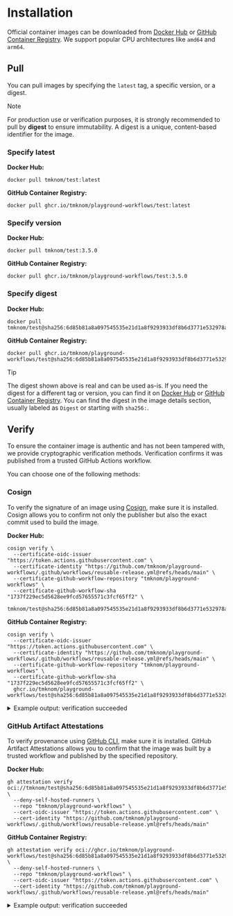 # Installation

Official container images can be downloaded from [Docker Hub][docker_hub] or [GitHub Container Registry][ghcr].
We support popular CPU architectures like `amd64` and `arm64`.

## Pull

You can pull images by specifying the `latest` tag, a specific version, or a digest.

> [!NOTE]
>
> For production use or verification purposes, it is strongly recommended to pull by **digest** to ensure immutability.
> A digest is a unique, content-based identifier for the image.

### Specify latest

**Docker Hub:**

```shell
docker pull tmknom/test:latest
```

**GitHub Container Registry:**

```shell
docker pull ghcr.io/tmknom/playground-workflows/test:latest
```

### Specify version

**Docker Hub:**

```shell
docker pull tmknom/test:3.5.0
```

**GitHub Container Registry:**

```shell
docker pull ghcr.io/tmknom/playground-workflows/test:3.5.0
```

### Specify digest

**Docker Hub:**

```shell
docker pull tmknom/test@sha256:6d85b81a8a097545535e21d1a8f9293933df8b6d3771e532978a40259655e716
```

**GitHub Container Registry:**

```shell
docker pull ghcr.io/tmknom/playground-workflows/test@sha256:6d85b81a8a097545535e21d1a8f9293933df8b6d3771e532978a40259655e716
```

> [!TIP]
>
> The digest shown above is real and can be used as-is.
> If you need the digest for a different tag or version, you can find it on [Docker Hub][docker_hub] or [GitHub Container Registry][ghcr].
> You can find the digest in the image details section, usually labeled as `Digest` or starting with `sha256:`.

## Verify

To ensure the container image is authentic and has not been tampered with, we provide cryptographic verification methods.
Verification confirms it was published from a trusted GitHub Actions workflow.

You can choose one of the following methods:

### Cosign

To verify the signature of an image using [Cosign](https://github.com/sigstore/cosign), make sure it is installed.
Cosign allows you to confirm not only the publisher but also the exact commit used to build the image.

**Docker Hub:**

```shell
cosign verify \
  --certificate-oidc-issuer "https://token.actions.githubusercontent.com" \
  --certificate-identity "https://github.com/tmknom/playground-workflows/.github/workflows/reusable-release.yml@refs/heads/main" \
  --certificate-github-workflow-repository "tmknom/playground-workflows" \
  --certificate-github-workflow-sha "1737f229ec5d5628ee9fcd57655571c3fcf65ff2" \
  tmknom/test@sha256:6d85b81a8a097545535e21d1a8f9293933df8b6d3771e532978a40259655e716
```

**GitHub Container Registry:**

```shell
cosign verify \
  --certificate-oidc-issuer "https://token.actions.githubusercontent.com" \
  --certificate-identity "https://github.com/tmknom/playground-workflows/.github/workflows/reusable-release.yml@refs/heads/main" \
  --certificate-github-workflow-repository "tmknom/playground-workflows" \
  --certificate-github-workflow-sha "1737f229ec5d5628ee9fcd57655571c3fcf65ff2" \
  ghcr.io/tmknom/playground-workflows/test@sha256:6d85b81a8a097545535e21d1a8f9293933df8b6d3771e532978a40259655e716
```

<details>
<summary>Example output: verification succeeded</summary>

```shell

Verification for ghcr.io/tmknom/playground-workflows/test@sha256:6d85b81a8a097545535e21d1a8f9293933df8b6d3771e532978a40259655e716 --
The following checks were performed on each of these signatures:
  - The cosign claims were validated
  - Existence of the claims in the transparency log was verified offline
  - The code-signing certificate was verified using trusted certificate authority certificates

[{"critical":{"identity":{"docker-reference":"ghcr.io/tmknom/playground-workflows/test"},"image":{"d...
```
</details>

### GitHub Artifact Attestations

To verify provenance using [GitHub CLI](https://cli.github.com/), make sure it is installed.
GitHub Artifact Attestations allows you to confirm that the image was built by a trusted workflow and published by the specified repository.

**Docker Hub:**

```shell
gh attestation verify oci://tmknom/test@sha256:6d85b81a8a097545535e21d1a8f9293933df8b6d3771e532978a40259655e716 \
  --deny-self-hosted-runners \
  --repo "tmknom/playground-workflows" \
  --cert-oidc-issuer "https://token.actions.githubusercontent.com" \
  --cert-identity "https://github.com/tmknom/playground-workflows/.github/workflows/reusable-release.yml@refs/heads/main"
```

**GitHub Container Registry:**

```shell
gh attestation verify oci://ghcr.io/tmknom/playground-workflows/test@sha256:6d85b81a8a097545535e21d1a8f9293933df8b6d3771e532978a40259655e716 \
  --deny-self-hosted-runners \
  --repo "tmknom/playground-workflows" \
  --cert-oidc-issuer "https://token.actions.githubusercontent.com" \
  --cert-identity "https://github.com/tmknom/playground-workflows/.github/workflows/reusable-release.yml@refs/heads/main"
```

<details>
<summary>Example output: verification succeeded</summary>

```shell
Loaded digest sha256:6d85b81a8a097545535e21d1a8f9293933df8b6d3771e532978a40259655e716 for oci://ghcr.io/tmknom/playground-workflows/test@sha256:6d85b81a8a097545535e21d1a8f9293933df8b6d3771e532978a40259655e716
Loaded 2 attestations from GitHub API

The following policy criteria will be enforced:
- Predicate type must match:..................... https://slsa.dev/provenance/v1
- Source Repository Owner URI must match:........ https://github.com/tmknom
- Source Repository URI must match:.............. https://github.com/tmknom/playground-workflows
- Subject Alternative Name must match:........... https://github.com/tmknom/playground-workflows/.github/workflows/reusable-release.yml@refs/heads/main
- OIDC Issuer must match:........................ https://token.actions.githubusercontent.com
- Action workflow Runner Environment must match : github-hosted

[0;32m✓ Verification succeeded!
[0m
The following 2 attestations matched the policy criteria

- Attestation #1
  - Build repo:..... tmknom/playground-workflows
  - Build workflow:. .github/workflows/release-test.yml@refs/heads/main
  - Signer repo:.... tmknom/playground-workflows
  - Signer workflow: .github/workflows/reusable-release.yml@refs/heads/main

- Attestation #2
  - Build repo:..... tmknom/playground-workflows
  - Build workflow:. .github/workflows/release-test.yml@refs/heads/main
  - Signer repo:.... tmknom/playground-workflows
  - Signer workflow: .github/workflows/reusable-release.yml@refs/heads/main
```
</details>

[docker_hub]: https://hub.docker.com/r/tmknom/test
[ghcr]: https://github.com/tmknom/playground-workflows/pkgs/container/dockerfiles%2Ftest

